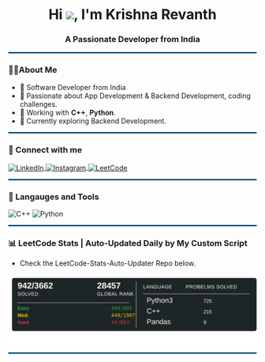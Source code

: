<h1 align="center">Hi <img src="https://media.giphy.com/media/hvRJCLFzcasrR4ia7z/giphy.gif" width="30px"/>, I'm Krishna Revanth</h1>
<h3 align="center">A Passionate Developer from India</h3>
<hr style="border:1px solid #0e75b6;"/>

### 👨‍💻About Me
- 🔹 Software Developer from India
- 🔹 Passionate about App Development & Backend Development, coding challenges.
- 🔹 Working with **C++**, **Python**.
- 🔹 Currently exploring Backend Development.

<hr style="border:1px solid #0e75b6;">

### 🔗 Connect with me
<p align="left">
  <a href="https://linkedin.com/in/krishna-revanth-karra-CR7" target="blank">
    <img align="center" src="https://img.shields.io/badge/LinkedIn-%230077B5.svg?style=for-the-badge&logo=linkedin&logoColor=white" alt="LinkedIn" />
  </a>
  <a href="https://instagram.com/krishna_revanth_karra" target="blank">
    <img align="center" src="https://img.shields.io/badge/Instagram-%23E4405F.svg?style=for-the-badge&logo=instagram&logoColor=white" alt="Instagram" />
  </a>
  <a href="https://www.leetcode.com/Krishna_Revanth_Karra" target="blank">
    <img align="center" src="https://img.shields.io/badge/LeetCode-%23FFA116.svg?style=for-the-badge&logo=leetcode&logoColor=white" alt="LeetCode" />
  </a>
</p>

<hr style="border:1px solid #0e75b6;">

### 💼 Langauges and Tools
<p align="left"> 
  <img src="https://img.shields.io/badge/C++-%2300599C.svg?style=for-the-badge&logo=c%2B%2B&logoColor=white" alt="C++" />
  <img src="https://img.shields.io/badge/Python-%233776AB.svg?style=for-the-badge&logo=python&logoColor=white" alt="Python" />
  <!--
  <img src="https://img.shields.io/badge/Dart-%230175C2.svg?style=for-the-badge&logo=dart&logoColor=white" alt="Dart" />
  <img src="https://img.shields.io/badge/Flutter-%2302569B.svg?style=for-the-badge&logo=flutter&logoColor=white" alt="Flutter" />
  -->
</p>

<hr style="border:1px solid #0e75b6;">

### 📊 LeetCode Stats | Auto-Updated Daily by My Custom Script
- Check the LeetCode-Stats-Auto-Updater Repo below.
<p align="center">
<!-- LEETCODE_STATS_START -->
<img align="center"
                src ="https://raw.githubusercontent.com/Krishnarevanthkarra/LeetCode-Stats-Auto-Updater/main/Display.svg?cache_bust=1756343933"
                alt ="LeetCodeStats"
                />
<!-- LEETCODE_STATS_END -->
</p>

<hr style="border:1px solid #0e75b6;">

<!--
### 📊 GitHub Stats
<p align="center">
  <img src="https://github-readme-stats.vercel.app/api/top-langs?username=Krishnarevanthkarra&show_icons=true&locale=en&layout=compact&theme=radical" alt="Top Languages" />
</p>

<p align="center">
  <img src="https://github-readme-stats.vercel.app/api?username=Krishnarevanthkarra&show_icons=true&locale=en&theme=radical" alt="GitHub Stats" />
</p>

<p align="center">
  <img src="https://github-readme-streak-stats.herokuapp.com/?user=Krishnarevanthkarra&theme=radical" alt="GitHub Streak" />
</p>
-->
